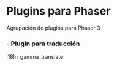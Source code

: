 # Plugins para Phaser
Agrupación de plugins para Phaser 3

### - Plugin para traducción
i18ln_gamma_translate